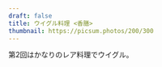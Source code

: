 ```yaml
---
draft: false
title: ウイグル料理 <香膳>
thumbnail: https://picsum.photos/200/300
---
```


第2回はかなりのレア料理でウイグル。
